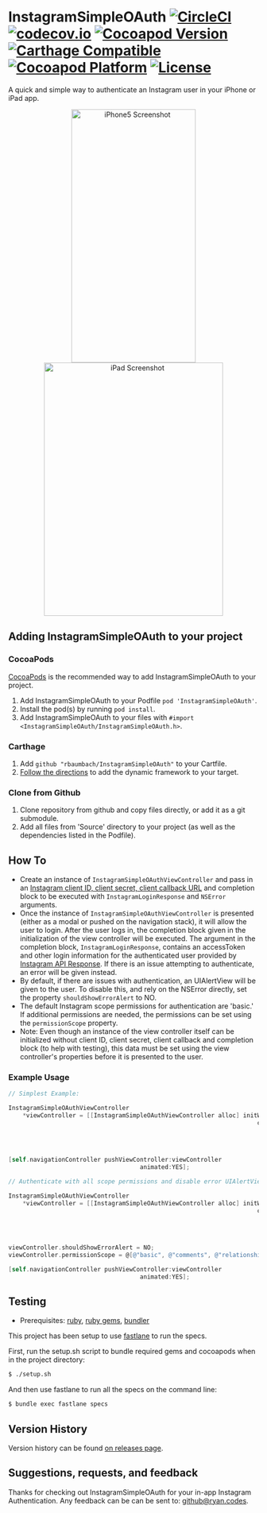 # InstagramSimpleOAuth [![CircleCI](https://circleci.com/gh/rbaumbach/InstagramSimpleOAuth.svg?style=svg)](https://circleci.com/gh/rbaumbach/InstagramSimpleOAuth) [![codecov.io](https://codecov.io/github/rbaumbach/InstagramSimpleOAuth/coverage.svg?branch=master)](https://codecov.io/github/rbaumbach/InstagramSimpleOAuth?branch=master) [![Cocoapod Version](https://img.shields.io/cocoapods/v/InstagramSimpleOAuth.svg)](http://cocoapods.org/?q=InstagramSimpleOAuth) [![Carthage Compatible](https://img.shields.io/badge/Carthage-compatible-4BC51D.svg?style=flat)](https://github.com/Carthage/Carthage) [![Cocoapod Platform](https://img.shields.io/badge/platform-iOS-blue.svg)](http://cocoapods.org/?q=InstagramSimpleOAuth) [![License](https://img.shields.io/dub/l/vibe-d.svg)](https://github.com/rbaumbach/InstagramSimpleOAuth/blob/master/MIT-LICENSE.txt)

A quick and simple way to authenticate an Instagram user in your iPhone or iPad app.

<p align="center">
   <img src="https://github.com/rbaumbach/InstagramSimpleOAuth/blob/master/iPhone7Screenshot.jpg?raw=true" alt="iPhone5 Screenshot" width="250" height="510"/>
   <img src="https://github.com/rbaumbach/InstagramSimpleOAuth/blob/master/iPadPro9_7Screenshot.jpg?raw=true" alt="iPad Screenshot" width="360" height="510"/>
</p>

## Adding InstagramSimpleOAuth to your project

### CocoaPods

[CocoaPods](http://cocoapods.org) is the recommended way to add InstagramSimpleOAuth to your project.

1.  Add InstagramSimpleOAuth to your Podfile `pod 'InstagramSimpleOAuth'`.
2.  Install the pod(s) by running `pod install`.
3.  Add InstagramSimpleOAuth to your files with `#import <InstagramSimpleOAuth/InstagramSimpleOAuth.h>`.

### Carthage

1. Add `github "rbaumbach/InstagramSimpleOAuth"` to your Cartfile.
2. [Follow the directions](https://github.com/Carthage/Carthage#getting-started) to add the dynamic framework to your target.

### Clone from Github

1.  Clone repository from github and copy files directly, or add it as a git submodule.
2.  Add all files from 'Source' directory to your project (as well as the dependencies listed in the Podfile).

## How To

* Create an instance of `InstagramSimpleOAuthViewController` and pass in an [Instagram client ID, client secret, client callback URL](http://instagram.com/developer/register/#) and completion block to be executed with `InstagramLoginResponse` and `NSError` arguments.
* Once the instance of `InstagramSimpleOAuthViewController` is presented (either as a modal or pushed on the navigation stack), it will allow the user to login.  After the user logs in, the completion block given in the initialization of the view controller will be executed.  The argument in the completion block, `InstagramLoginResponse`, contains an accessToken and other login information for the authenticated user provided by [Instagram API Response](http://instagram.com/developer/authentication/).  If there is an issue attempting to authenticate, an error will be given instead.
* By default, if there are issues with authentication, an UIAlertView will be given to the user.  To disable this, and rely on the NSError directly, set the property `shouldShowErrorAlert` to NO.
* The default Instagram scope permissions for authentication are 'basic.'  If additional permissions are needed, the permissions can be set using the `permissionScope` property.
* Note: Even though an instance of the view controller itself can be initialized without client ID, client secret, client callback and completion block (to help with testing), this data must be set using the view controller's properties before it is presented to the user.

### Example Usage

```objective-c
// Simplest Example:

InstagramSimpleOAuthViewController
    *viewController = [[InstagramSimpleOAuthViewController alloc] initWithClientID:@"123I_am_a_client_id_567890"
                                                                      clientSecret:@"shhhhhh, I'm a secret"
                                                                       callbackURL:[NSURL URLWithString:@"http://your.fancy.site"]
                                                                        completion:^(InstagramLoginResponse *response, NSError *error) {
                                                                            NSLog(@"My Access Token is: %@", response.accessToken);
                                                                        }];
[self.navigationController pushViewController:viewController
                                     animated:YES];

// Authenticate with all scope permissions and disable error UIAlertViews Example:

InstagramSimpleOAuthViewController
    *viewController = [[InstagramSimpleOAuthViewController alloc] initWithClientID:@"clients_r_us"
                                                                      clientSecret:@"shhhhhh, don't tell"
                                                                       callbackURL:[NSURL URLWithString:@"http://your.non.fancy.site"]
                                                                        completion:^(InstagramLoginResponse *response, NSError *error) {
                                                                            NSLog(@"My Username is: %@", response.user.username);
                                                                        }];
viewController.shouldShowErrorAlert = NO;
viewController.permissionScope = @[@"basic", @"comments", @"relationships", @"likes"];

[self.navigationController pushViewController:viewController
                                     animated:YES];
```

## Testing

* Prerequisites: [ruby](https://github.com/sstephenson/rbenv), [ruby gems](https://rubygems.org/pages/download), [bundler](http://bundler.io)

This project has been setup to use [fastlane](https://fastlane.tools) to run the specs.

First, run the setup.sh script to bundle required gems and cocoapods when in the project directory:

```bash
$ ./setup.sh
```

And then use fastlane to run all the specs on the command line:

```bash
$ bundle exec fastlane specs
```

## Version History

Version history can be found [on releases page](https://github.com/rbaumbach/InstagramSimpleOAuth/releases).

## Suggestions, requests, and feedback

Thanks for checking out InstagramSimpleOAuth for your in-app Instagram Authentication.  Any feedback can be can be sent to: github@ryan.codes.
